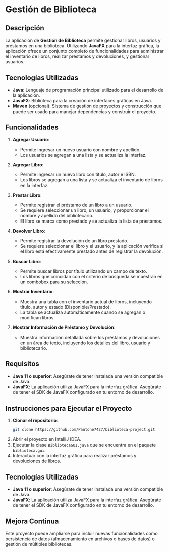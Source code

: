 # Gestión de Biblioteca

## Descripción

La aplicación de **Gestión de Biblioteca** permite gestionar libros, usuarios y préstamos en una biblioteca. Utilizando **JavaFX** para la interfaz gráfica, la aplicación ofrece un conjunto completo de funcionalidades para administrar el inventario de libros, realizar préstamos y devoluciones, y gestionar usuarios.

## Tecnologías Utilizadas

- **Java**: Lenguaje de programación principal utilizado para el desarrollo de la aplicación.
- **JavaFX**: Biblioteca para la creación de interfaces gráficas en Java.
- **Maven** (opcional): Sistema de gestión de proyectos y construcción que puede ser usado para manejar dependencias y construir el proyecto.

## Funcionalidades

1. **Agregar Usuario**:
   - Permite ingresar un nuevo usuario con nombre y apellido.
   - Los usuarios se agregan a una lista y se actualiza la interfaz.

2. **Agregar Libro**:
   - Permite ingresar un nuevo libro con título, autor e ISBN.
   - Los libros se agregan a una lista y se actualiza el inventario de libros en la interfaz.

3. **Prestar Libro**:
   - Permite registrar el préstamo de un libro a un usuario.
   - Se requiere seleccionar un libro, un usuario, y proporcionar el nombre y apellido del bibliotecario.
   - El libro se marca como prestado y se actualiza la lista de préstamos.

4. **Devolver Libro**:
   - Permite registrar la devolución de un libro prestado.
   - Se requiere seleccionar el libro y el usuario, y la aplicación verifica si el libro está efectivamente prestado antes de registrar la devolución.

5. **Buscar Libro**:
   - Permite buscar libros por título utilizando un campo de texto.
   - Los libros que coincidan con el criterio de búsqueda se muestran en un combobox para su selección.

6. **Mostrar Inventario**:
   - Muestra una tabla con el inventario actual de libros, incluyendo título, autor y estado (Disponible/Prestado).
   - La tabla se actualiza automáticamente cuando se agregan o modifican libros.

7. **Mostrar Información de Préstamo y Devolución**:
   - Muestra información detallada sobre los préstamos y devoluciones en un área de texto, incluyendo los detalles del libro, usuario y bibliotecario.

## Requisitos

- **Java 11 o superior**: Asegúrate de tener instalada una versión compatible de Java.
- **JavaFX**: La aplicación utiliza JavaFX para la interfaz gráfica. Asegúrate de tener el SDK de JavaFX configurado en tu entorno de desarrollo.


## Instrucciones para Ejecutar el Proyecto

1. **Clonar el repositorio**:
   ```bash
   git clone https://github.com/Pantone7427/biblioteca-project.git
2. Abrir el proyecto en IntelliJ IDEA.
3. Ejecutar la clase `BibliotecaGUI.java` que se encuentra en el paquete `biblioteca.gui`.
4. Interactuar con la interfaz gráfica para realizar préstamos y devoluciones de libros.

## Tecnologías Utilizadas

- **Java 11 o superior**: Asegúrate de tener instalada una versión compatible de Java.
- **JavaFX**: La aplicación utiliza JavaFX para la interfaz gráfica. Asegúrate de tener el SDK de JavaFX configurado en tu entorno de desarrollo.
## Mejora Continua

Este proyecto puede ampliarse para incluir nuevas funcionalidades como persistencia de datos (almacenamiento en archivos o bases de datos) o gestión de múltiples bibliotecas.
